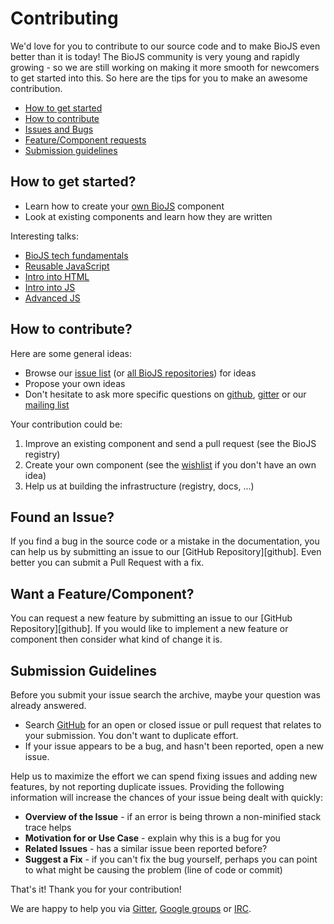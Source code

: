 # Contributing

We'd love for you to contribute to our source code and to make BioJS even better than it is
today! The BioJS community is very young and rapidly growing - so we are still working on making it more smooth for newcomers to get started into this. So here are the tips for you to make an awesome contribution.

 - [How to get started](#getstarted)
 - [How to contribute](#howto)
 - [Issues and Bugs](#issue)
 - [Feature/Component requests](#feature)
 - [Submission guidelines](#submission)

## <a name="getstarted"></a> How to get started?

* Learn how to create your [own BioJS][edu] component
* Look at existing components and learn how they are written

Interesting talks:

* [BioJS tech fundamentals](http://slides.biojs.net/ebi-tech-fundamentals-1/#/22)
* [Reusable JavaScript](https://docs.google.com/presentation/d/1XmLTOI066-mOKGgUe3ynr1LcSpJsfHrTo-u2YK1vVhc/)
* [Intro into HTML](http://slides.biojs.net/ebi-tech-fundamentals-2/#/)
* [Intro into JS](https://greenify.github.io/js-intro/#/)
* [Advanced JS](http://greenify.github.io/js-adv)

## <a name="howto"></a> How to contribute?

Here are some general ideas:

* Browse our [issue list][issue] (or [all BioJS repositories][issues_all]) for ideas
* Propose your own ideas
* Don't hesitate to ask more specific questions on [github][issue_new], [gitter][gitter] or our [mailing list][groups]

Your contribution could be:

1. Improve an existing component and send a pull request (see the BioJS registry)
2. Create your own component (see the [wishlist][wishlist] if you don't have an own idea)
3. Help us at building the infrastructure (registry, docs, ...)

## <a name="issue"></a> Found an Issue?

If you find a bug in the source code or a mistake in the documentation, you can help us by
submitting an issue to our [GitHub Repository][github]. Even better you can submit a Pull Request
with a fix.

## <a name="feature"></a> Want a Feature/Component?

You can request a new feature by submitting an issue to our [GitHub Repository][github].  If you
would like to implement a new feature or component then consider what kind of change it is.

## <a name="submission"></a> Submission Guidelines

Before you submit your issue search the archive, maybe your question was already answered.

* Search [GitHub](https://github.com/biojs/biojs/issues?q=) for an open or closed issue or pull request
  that relates to your submission. You don't want to duplicate effort.
* If your issue appears to be a bug, and hasn't been reported, open a new issue.

Help us to maximize the effort we can spend fixing issues and adding new
features, by not reporting duplicate issues.  Providing the following information will increase the
chances of your issue being dealt with quickly:

* **Overview of the Issue** - if an error is being thrown a non-minified stack trace helps
* **Motivation for or Use Case** - explain why this is a bug for you
* **Related Issues** - has a similar issue been reported before?
* **Suggest a Fix** - if you can't fix the bug yourself, perhaps you can point to what might be
  causing the problem (line of code or commit)

That's it! Thank you for your contribution!

We are happy to help you via [Gitter][gitter], [Google groups][groups] or [IRC][irc].

[edu]: http://edu.biojs.net/categories/101_tutorial/index.html
[gitter]: https://gitter.im/biojs/biojs
[groups]: https://groups.google.com/forum/#!forum/biojs
[irc]: http://webchat.freenode.net/?channels=biojs 
[issue]: https://github.com/biojs/biojs/issues
[issue_new]: https://github.com/biojs/biojs/issues/new
[issues_all]: https://github.com/search?l=&o=desc&q=user%3Abiojs+state%3Aopen&ref=advsearch&s=created&type=Issues&utf8=%E2%9C%93 
[wishlist]: https://github.com/biojs/biojs/issues?q=is%3Aopen+is%3Aissue+label%3Awishlist
